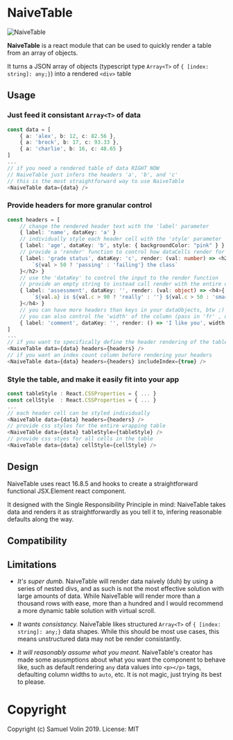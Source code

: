 # NaiveTable

![NaiveTable](https://untra.io/img/logo-slim.png)

**NaiveTable** is a react module that can be used to quickly render a table from an array of objects.

It turns a JSON array of objects (typescript type `Array<T>` of `{ [index: string]: any;}`) into a rendered `<div>` table

## Usage

### Just feed it consistant `Array<T>` of data

```ts
const data = [
    { a: 'alex', b: 12, c: 82.56 },
    { a: 'brock', b: 17, c: 93.33 },
    { a: 'charlie', b: 16, c: 48.65 }
]
...
// if you need a rendered table of data RIGHT NOW
// NaiveTable just infers the headers 'a', 'b', and 'c'
// this is the most straightforward way to use NaiveTable
<NaiveTable data={data} />
```

### Provide headers for more granular control

```ts
const headers = [
    // change the rendered header text with the 'label' parameter
    { label: 'name', dataKey: 'a' }
    // individually style each header cell with the 'style' parameter
    { label: 'age', dataKey: 'b', style: { backgroundColor: "pink" } }
    // provide a 'render' function to control how dataCells render for the column
    { label: 'grade status', dataKey: 'c', render: (val: number) => <h2>{
        `${val > 50 ? 'passing' : 'failing'} the class`
    }</h2> }
    // use the 'dataKey' to control the input to the render function
    // provide an empty string to instead call render with the entire dataObject provided
    { label: 'assessment', dataKey: '', render: (val: object) => <h4>{
        `${val.a} is ${val.c > 90 ? 'really' : ''} ${val.c > 50 : 'smart' : 'dumb'}`
    }</h4> }
    // you can have more headers than keys in your dataObjects, btw ;)
    // you can also control the 'width' of the column (pass in 'fr' , defaults to 'auto')
    { label: 'comment', dataKey: '', render: () => 'I like you', width: '4fr' }
]
...
// if you want to specifically define the header rendering of the table
<NaiveTable data={data} headers={headers} />
// if you want an index count column before rendering your headers
<NaiveTable data={data} headers={headers} includeIndex={true} />
```

### Style the table, and make it easily fit into your app

```ts
const tableStyle : React.CSSProperties = { ... }
const cellStyle  : React.CSSProperties = { ... }
...
// each header cell can be styled individually
<NaiveTable data={data} headers={headers} />
// provide css styles for the entire wrapping table
<NaiveTable data={data} tableStyle={tableStyle} />
// provide css styes for all cells in the table
<NaiveTable data={data} cellStyle={cellStyle} />
```

## Design

NaiveTable uses react 16.8.5 and hooks to create a straightforward functional JSX.Element react component.

It designed with the Single Responsibility Principle in mind: NaiveTable takes data and renders it as straightforwardly as you tell it to, infering reasonable defaults along the way.

## Compatibility

## Limitations

* _It's super dumb._ NaiveTable will render data naively (duh) by using a series of nested divs, and as such is not the most effective solution with large amounts of data. While NaiveTable will render more than a thousand rows with ease, more than a hundred and I would recommend a more dynamic table solution with virtual scroll.

* _It wants consistancy._ NaiveTable likes structured  `Array<T>` of `{ [index: string]: any;}` data shapes. While this should be most use cases, this means unstructured data may not be render consistantly.

* _It will reasonably assume what you meant._ NaiveTable's creator has made some asusmptions about what you want the component to behave like, such as default rendering `any` data values into `<p></p>` tags, defaulting column widths to `auto`, etc. It is not magic, just trying its best to please.

# Copyright
Copyright (c) Samuel Volin 2019. License: MIT
